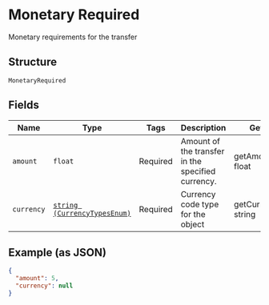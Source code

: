 
# Monetary Required

Monetary requirements for the transfer

## Structure

`MonetaryRequired`

## Fields

| Name | Type | Tags | Description | Getter | Setter |
|  --- | --- | --- | --- | --- | --- |
| `amount` | `float` | Required | Amount of the transfer in the specified currency. | getAmount(): float | setAmount(float amount): void |
| `currency` | [`string (CurrencyTypesEnum)`](../../doc/models/currency-types-enum.md) | Required | Currency code type for the object | getCurrency(): string | setCurrency(string currency): void |

## Example (as JSON)

```json
{
  "amount": 5,
  "currency": null
}
```

